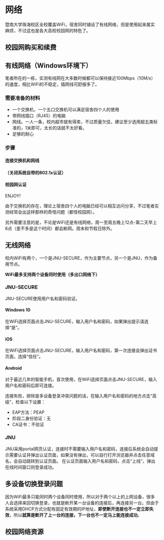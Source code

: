 # 网络

暨南大学珠海校区全校覆盖WiFi，宿舍同时铺设了有线网络，但是使用起来属实麻烦，不过这也是各大高校校园网的特色了。

## 校园网购买和续费

## 有线网络（Windows环境下）

笔者所在的一栋，实测有线网在大多数时候都可以保持接近100Mbps（10M/s）的速度，相比WiFi的不稳定，插网线可舒服多了。

### 需要准备的材料

- 一个交换机，一个五口交换机可以满足宿舍四个人的使用
- 带网线插口（RJ45）的电脑
- 网线。一人一条，校内超市就有得卖，不过质量欠佳，建议至少选用超五类标准的，1米即可，太长的话就不太好看。
- 足够的耐心

### 步骤

#### 连接交换机和网线
#### （关闭系统自带的802.1x认证）
#### 校园网认证

ENJOY!

由于交换机的存在，理论上宿舍四个人的电脑已经可以相互访问分享，不过笔者实测经常会出这样那样的奇怪问题（都怪校园网）。

另外需要注意的是，不论是WiFi还是有线网络，周一至周五晚上12点-第二天早上6点（差不多是这个时间）都会断网。周末和节假日除外。

## 无线网络

校内WiFi有两个，一个是JNU-SECURE，作为主要节点，另一个是JNU，作为备用节点。

**WiFi最多支持两个设备同时使用（多出口网络下）**

### JNU-SECURE
JNU-SECURE使用用户名和密码验证。
#### Windows 10
在WiFi选择页面点击JNU-SECURE，输入用户名和密码，如果弹出提示请选择“是”。
#### iOS
在WiFi选择页面点击JNU-SECURE，输入用户名和密码，第一次连接会弹出证书页面，选择“信任”。
#### Android
对于最近几年的智能手机，首次使用，在WiFi选择页面点击JNU-SECURE，输入用户名和密码后即可连接。

连接失败，排除是多设备登录冲突问题的话，在输入用户名和密码的地方点击“高级”，检查以下设置：
- EAP方法：PEAP
- 阶段二身份验证：无
- CA证书：不验证

### JNU
JNU采用portal网页认证，连接时不需要输入用户名和密码，连接后系统会自动提示需要认证并弹出认证页面，如果没有弹出，可以自行打开浏览器并点击任意域名，会自动跳转到认证页面。
在认证页面输入用户名和密码，点击“上线”，弹出在线时间窗口则登录成功。

## 多设备切换登录问题
因为WiFi最多只能同时两个设备同时使用，所以对于两个以上的上网设备，很多人会选择来回切换登录，也就是断开某一台设备的连接后，再连接另一台。但由于系统采用DHCP方式分配有固定有效期的IP地址，**即使断开连接也不一定立即失效**，所以**就算是断开了上一台的连接，下一台也不一定马上能连接成功**。

## 校园网络资源

